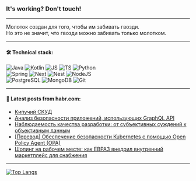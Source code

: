 ### It's working? Don't touch!

---
Молоток создан для того, чтобы им забивать гвозди. <br>
Но это не значит, что гвозди можно забивать только молотком.

---

#### 🛠️ Technical stack:

![Java](https://img.shields.io/badge/Java-informational?logo=Oracle&style=flat&logoColor=white&color=FF4500)
![Kotlin](https://img.shields.io/badge/Kotlin-informational?logo=Kotlin&style=flat&logoColor=white&color=774D97)
![JS](https://img.shields.io/badge/JS-informational?logo=javaScript&style=flat&logoColor=black&color=F7Df1E)
![TS](https://img.shields.io/badge/TypeScript-informational?logo=typeScript&style=flat&logoColor=black&color=017acc)
![Python](https://img.shields.io/badge/Python-informational?logo=Python&style=flat&logoColor=black&color=ffdd54) <br>
![Spring](https://img.shields.io/badge/SpringBoot-informational?logo=SpringBoot&style=flat&logoColor=white&color=6DB33F) 
![Next](https://img.shields.io/badge/Next.js-informational?logo=Next.js&style=flat&logoColor=white&color=3671a1)
![Nest](https://img.shields.io/badge/NestJS-informational?logo=NestJS&style=flat&logoColor=white&color=E0234E)
![NodeJS](https://img.shields.io/badge/NodeJS-informational?logo=node.js&style=flat&logoColor=white&color=70A760) <br>
![PostgreSQL](https://img.shields.io/badge/PostgreSQL-informational?logo=PostgreSQL&style=flat&logoColor=white&color=DAA520)
![MongoDB](https://img.shields.io/badge/MongoDB-informational?logo=MongoDB&style=flat&logoColor=white&color=870000)
![Git](https://img.shields.io/badge/Git-informational?logo=git&style=flat&logoColor=white&color=f74e28)

___

#### 💬 Latest posts from habr.com:

<!-- BLOG-POST-LIST:START -->
- [Кипучий СКУД](https://habr.com/ru/companies/omk-it/articles/781542/?utm_source=habrahabr&utm_medium=rss&utm_campaign=781542)
- [Анализ безопасности приложений, использующих GraphQL API](https://habr.com/ru/companies/bastion/articles/776762/?utm_source=habrahabr&utm_medium=rss&utm_campaign=776762)
- [Наблюдаемость качества разработки: от субъективных суждений к объективным данным](https://habr.com/ru/companies/oleg-bunin/articles/781580/?utm_source=habrahabr&utm_medium=rss&utm_campaign=781580)
- [[Перевод] Обеспечение безопасности Kubernetes с помощью Open Policy Agent &lpar;OPA&rpar;](https://habr.com/ru/companies/slurm/articles/781588/?utm_source=habrahabr&utm_medium=rss&utm_campaign=781588)
- [Шопинг на рабочем месте: как ЕВРАЗ внедрил внутренний маркетплейс для снабжения](https://habr.com/ru/companies/evraz/articles/781586/?utm_source=habrahabr&utm_medium=rss&utm_campaign=781586)
<!-- BLOG-POST-LIST:END -->

---
[![Top Langs](https://github-readme-stats-git-master-advtsetting-gmailcom.vercel.app/api/top-langs/?username=zloylis&langs_count=10&hide_title=false&title_color=e6edf3&size_weight=0.5&count_weight=0.5&layout=compact&hide_border=true&theme=dracula)](https://github.com/zloylis)

<!-- ![GitHub stats](https://github-readme-stats-git-master-advtsetting-gmailcom.vercel.app/api?username=zloylis&show_icons=true&hide_border=true&theme=dracula&hide_title=true&include_all_commits=true&count_private=true&hide=contribs&hide_rank=true) -->
